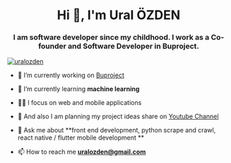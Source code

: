 <h1 align="center">Hi 👋, I'm Ural ÖZDEN</h1>
<h3 align="center">I am software developer since my childhood. I work as a Co-founder and Software Developer in Buproject.</h3>

<p align="left"> <a href="https://twitter.com/uralozden" target="blank"><img src="https://img.shields.io/twitter/follow/uralozden?logo=twitter&style=for-the-badge" alt="uralozden" /></a> </p>


- 🔭 I’m currently working on [Buproject](https://www.buproject.net/)

- 🌱 I’m currently learning **machine learning**

- 👨‍💻 I focus on web and mobile applications

- 🤝 And also I am planning my project ideas share on [Youtube Channel](https://www.youtube.com/channel/UCFHwxsaf93YRvWf7nqT480A)

- 💬 Ask me about **front end development, python scrape and crawl, react native / flutter mobile development **

- 📫 How to reach me **uralozden@gmail.com**

